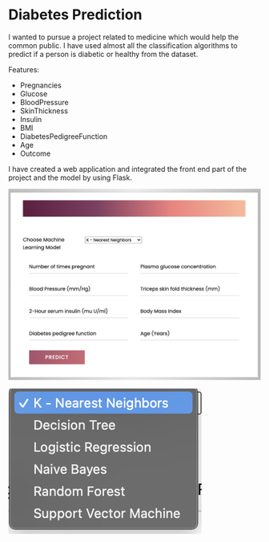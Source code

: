 # Diabetes Prediction

I wanted to pursue a project related to medicine which would help the common public. I have used almost all the classification algorithms to predict if a person is diabetic or healthy from the dataset. 

Features:
* Pregnancies	
* Glucose	
* BloodPressure	
* SkinThickness	
* Insulin	
* BMI	
* DiabetesPedigreeFunction	
* Age	
* Outcome

I have created a web application and integrated the front end part of the project and the model by using Flask. 

![Screenshot1](Screenshot2.png)


![Screenshot1](Screenshot1.png)
